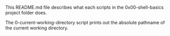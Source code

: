 This README.md file describes what each scripts in the 0x00-shell-basics project folder does.

The 0-current-working-directory script prints out the absolute pathname of the current working directory. 
